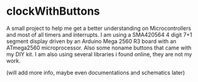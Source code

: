 # clockWithButtons

A small project to help me get a better understanding on Microcontrollers and most of all timers and interrupts. I am using a SMA420564 4 digit 7+1 segment display driven by an Arduino Mega 2560 R3 board with an ATmega2560 microprocessor. Also some noname buttons that came with my DIY kit. I am also using several libraries i found online, they are not my work.



(will add more info, maybe even documentations and schematics later)
